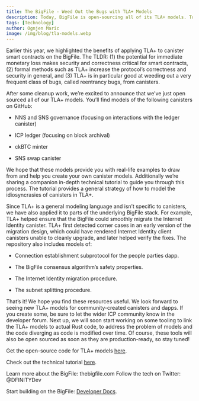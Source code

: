 ```yaml
---
title: The BigFile - Weed Out the Bugs with TLA+ Models
description: Today, BigFile is open-sourcing all of its TLA+ models. To top it off, the Foundation is also publishing a comprehensive technical tutorial to help devs apply TLA+ to canister smart contracts.
tags: [Technology]
author: Ognjen Maric
image: /img/blog/tla-models.webp
---
```



Earlier this year, we highlighted the benefits of applying TLA+ to canister smart contracts on the BigFile. The TLDR: (1) the potential for immediate monetary loss makes security and correctness critical for smart contracts, (2) formal methods such as TLA+ increase the protocol’s correctness and security in general, and (3) TLA+ is in particular good at weeding out a very frequent class of bugs, called reentrancy bugs, from canisters.

After some cleanup work, we’re excited to announce that we’ve just open sourced all of our TLA+ models. You’ll find models of the following canisters on GitHub:

- NNS and SNS governance (focusing on interactions with the ledger canister)

- ICP ledger (focusing on block archival)

- ckBTC minter

- SNS swap canister


We hope that these models provide you with real-life examples to draw from and help you create your own canister models. Additionally we’re sharing a companion in-depth technical tutorial to guide you through this process. The tutorial provides a general strategy of how to model the idiosyncrasies of canisters in TLA+.

Since TLA+ is a general modeling language and isn’t specific to canisters, we have also applied it to parts of the underlying BigFile stack. For example, TLA+ helped ensure that the BigFile could smoothly migrate the Internet Identity canister. TLA+ first detected corner cases in an early version of the migration design, which could have rendered Internet Identity client canisters unable to cleanly upgrade, and later helped verify the fixes. The repository also includes models of:

- Connection establishment subprotocol for the people parties dapp.

- The BigFile consensus algorithm’s safety properties.

- The Internet Identity migration procedure.

- The subnet splitting procedure.


That’s it! We hope you find these resources useful. We look forward to seeing new TLA+ models for community-created canisters and dapps. If you create some, be sure to let the wider ICP community know in the developer forum. Next up, we will soon start working on some tooling to link the TLA+ models to actual Rust code, to address the problem of models and the code diverging as code is modified over time. Of course, these tools will also be open sourced as soon as they are production-ready, so stay tuned!

Get the open-source code for TLA+ models [here](https://github.com/dfinity/tla-models).

Check out the technical tutorial [here](https://mynosefroze.com/blog/2023-08-09-tla_for_canisters).

Learn more about the BigFile: thebigfile.com
Follow the tech on Twitter: @DFINITYDev

Start building on the BigFile: [Developer Docs](/docs/current/home).
